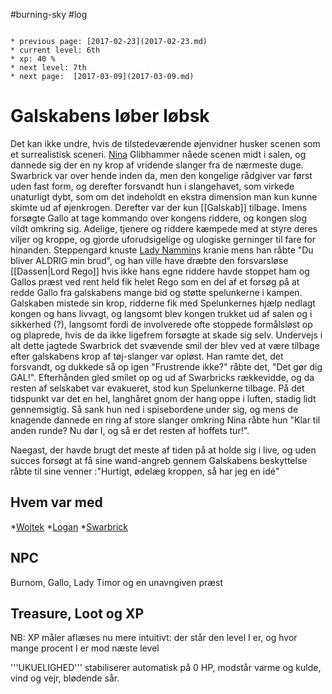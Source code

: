 #burning-sky #log

```ad-info

* previous page: [2017-02-23](2017-02-23.md)
* current level: 6th
* xp: 40 %
* next level: 7th
* next page:  [2017-03-09](2017-03-09.md) 
```

# Galskabens løber løbsk  
Det kan ikke undre, hvis de tilstedeværende øjenvidner husker scenen som et surrealistisk sceneri. [Nina](Nina.md) Glibhammer nåede scenen midt i salen, og dannede sig der en ny krop af vridende slanger fra de nærmeste duge. Swarbrick var over hende inden da, men den kongelige rådgiver var først uden fast form, og derefter forsvandt hun i slangehavet, som virkede unaturligt dybt, som om det indeholdt en ekstra dimension man kun kunne skimte ud af øjenkrogen. Derefter var der kun [[Galskab]] tilbage. Imens forsøgte Gallo at tage kommando over kongens riddere, og kongen slog vildt omkring sig. Adelige, tjenere og riddere kæmpede med at styre deres viljer og kroppe, og gjorde uforudsigelige og ulogiske gerninger til fare for hinanden. Steppengard knuste [Lady Nammin](Lady%20Nammin.md)s kranie mens han råbte "Du bliver ALDRIG min brud", og han ville have dræbte den forsvarsløse [[Dassen|Lord Rego]] hvis ikke hans egne riddere havde stoppet ham og Gallos præst ved rent held fik helet Rego som en del af et forsøg på at redde Gallo fra galskabens mange bid og støtte spelunkerne i kampen. Galskaben mistede sin krop, ridderne fik med Spelunkernes hjælp nedlagt kongen og hans livvagt, og langsomt blev kongen trukket ud af salen og i sikkerhed (?), langsomt fordi de involverede ofte stoppede formålsløst op og plaprede, hvis de da ikke ligefrem forsøgte at skade sig selv. 
Undervejs i alt dette jagtede Swarbrick det svævende smil der blev ved at være tilbage efter galskabens krop af tøj-slanger var opløst. Han ramte det, det forsvandt, og dukkede så op igen "Frustrende ikke?" råbte det, "Det gør dig GAL!". Efterhånden gled smilet op og ud af Swarbricks rækkevidde, og da resten af selskabet var evakueret, stod kun Spelunkerne tilbage. På det tidspunkt var det en hel, langhåret gnom der hang oppe i luften, stadig lidt gennemsigtig. Så sank hun ned i spisebordene under sig, og mens de knagende dannede en ring af store slanger omkring Nina råbte hun "Klar til anden runde? Nu dør I, og så er det resten af hoffets tur!".
Naegast, der havde brugt det meste af tiden på at holde sig i live, og uden succes forsøgt at få sine wand-angreb gennem Galskabens beskyttelse råbte til sine venner :"Hurtigt, ødelæg kroppen, så har jeg en idé"
## Hvem var med 
*[Wojtek](Wojtek.md)
*[Logan](Logan.md)
*[Swarbrick](Swarbrick%20Everwood.md)
## NPC 
Burnom, Gallo, Lady Timor og en unavngiven præst
## Treasure, Loot og XP 
NB: XP måler aflæses nu mere intuitivt: der står den level I er, og hvor mange procent I er mod næste level
'''UKUELIGHED''' stabiliserer automatisk på 0 HP, modstår varme og kulde, vind og vejr, blødende sår.
